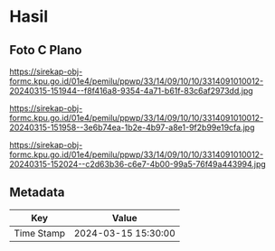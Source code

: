 # Hasil

## Foto C Plano

https://sirekap-obj-formc.kpu.go.id/01e4/pemilu/ppwp/33/14/09/10/10/3314091010012-20240315-151944--f8f416a8-9354-4a71-b61f-83c6af2973dd.jpg

https://sirekap-obj-formc.kpu.go.id/01e4/pemilu/ppwp/33/14/09/10/10/3314091010012-20240315-151958--3e6b74ea-1b2e-4b97-a8e1-9f2b99e19cfa.jpg

https://sirekap-obj-formc.kpu.go.id/01e4/pemilu/ppwp/33/14/09/10/10/3314091010012-20240315-152024--c2d63b36-c6e7-4b00-99a5-76f49a443994.jpg


## Metadata

| Key        | Value               |
| ---------- | ------------------- |
| Time Stamp | 2024-03-15 15:30:00 |



